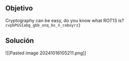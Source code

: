 ## Objetivo

Cryptography can be easy, do you know what ROT13 is? `cvpbPGS{abg_gbb_onq_bs_n_ceboyrz}`

## Solución
![[Pasted image 20241016105211.png]]

